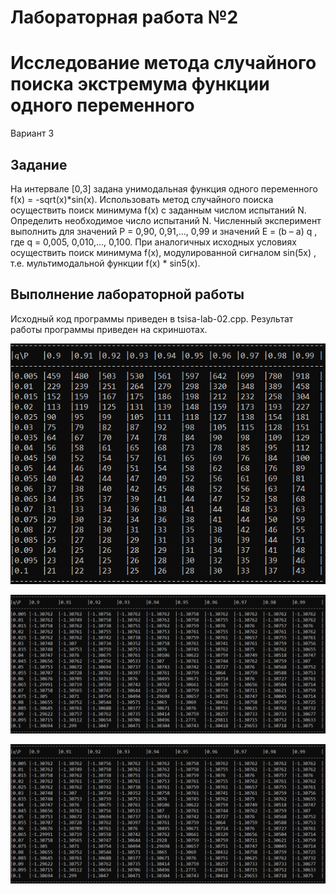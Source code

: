 # Лабораторная работа №2
# Исследование метода случайного поиска экстремума функции одного переменного

Вариант 3

## Задание

На интервале [0,3] задана унимодальная функция одного переменного f(x) = -sqrt(x)*sin(x). Использовать метод случайного поиска осуществить поиск минимума f(x) с заданным числом испытаний N. 
Определить необходимое число испытаний N. Численный эксперимент выполнить для значений P = 0,90, 0,91,..., 0,99 и значений E = (b – a) q , где q = 0,005, 0,010,..., 0,100. 
При аналогичных исходных условиях осуществить поиск минимума f(x), модулированной сигналом sin(5x) , т.е. мультимодальной функции f(x) * sin5(x).

## Выполнение лабораторной работы

Исходный код программы приведен в tsisa-lab-02.cpp. Результат работы программы приведен на скриншотах.

![lab-02_P_N_Q](https://github.com/Prosto-Fil/tsisa-lab-02/blob/master/screenshots/P_N_Q.png)

![lab-02_Part1](https://github.com/Prosto-Fil/tsisa-lab-02/blob/master/screenshots/Part1.png)

![lab-02_Part2](https://github.com/Prosto-Fil/tsisa-lab-02/blob/master/screenshots/Part1.png)
